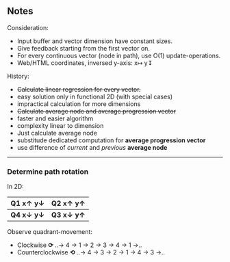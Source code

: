 ## Notes

Consideration:
- Input buffer and vector dimension have constant sizes.
- Give feedback starting from the first vector on.
- For every continuous vector (node in path), use O(1) update-operations.
- Web/HTML coordinates, inversed y-axis: x↦ y↧



History:
 * ~~Calculate linear regression for every vector.~~
  * easy solution only in functional 2D (with special cases)
  * impractical calculation for more dimensions
 * ~~Calculate average node and average progression vector~~
  * faster and easier algorithm
  * complexity linear to dimension
 * Just calculate average node
  * substitude dedicated computation for **average progression vector**
  * use difference of *current* and *previous* **average node**

---

### Determine path rotation

In 2D:

Q1 x↑ y↓ | Q2 x↑ y↑
-------- | --------
**Q4 x↓ y↓** | **Q3 x↓ y↑**


Observe quadrant-movement:
- Clockwise **⟳** ..→ 4 → 1 → 2 → 3 → 4 → 1 →..
- Counterclockwise **⟲** ..→ 4 → 3 → 2 → 1 → 4 → 3 →..
